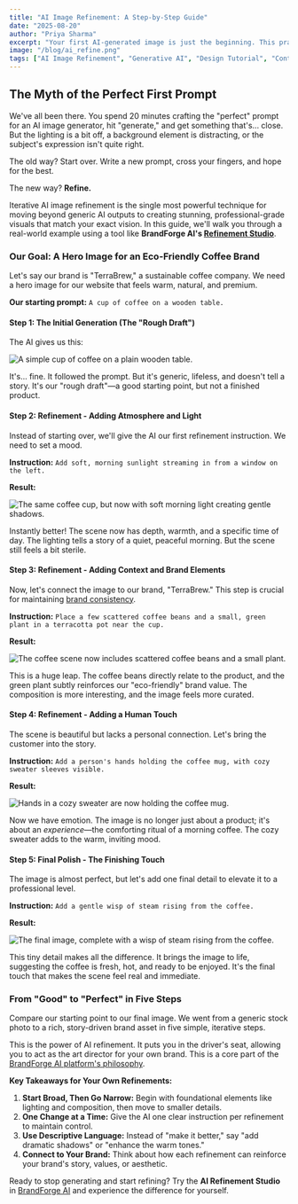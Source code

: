 ```yaml
---
title: "AI Image Refinement: A Step-by-Step Guide"
date: "2025-08-20"
author: "Priya Sharma"
excerpt: "Your first AI-generated image is just the beginning. This practical guide walks you through the iterative process of refining a good image into a perfect, on-brand visual using simple text commands."
image: "/blog/ai_refine.png"
tags: ["AI Image Refinement", "Generative AI", "Design Tutorial", "Content Creation"]
---
```


## The Myth of the Perfect First Prompt

We've all been there. You spend 20 minutes crafting the "perfect" prompt for an AI image generator, hit "generate," and get something that's... close. But the lighting is a bit off, a background element is distracting, or the subject's expression isn't quite right.

The old way? Start over. Write a new prompt, cross your fingers, and hope for the best.

The new way? **Refine.**

Iterative AI image refinement is the single most powerful technique for moving beyond generic AI outputs to creating stunning, professional-grade visuals that match your exact vision. In this guide, we'll walk you through a real-world example using a tool like **BrandForge AI's [Refinement Studio](/features#ai-refinement-studio)**.

### Our Goal: A Hero Image for an Eco-Friendly Coffee Brand

Let's say our brand is "TerraBrew," a sustainable coffee company. We need a hero image for our website that feels warm, natural, and premium.

**Our starting prompt:** `A cup of coffee on a wooden table.`

#### Step 1: The Initial Generation (The "Rough Draft")

The AI gives us this:

![A simple cup of coffee on a plain wooden table.](/blog/refinement-step-1.png)

It's... fine. It followed the prompt. But it's generic, lifeless, and doesn't tell a story. It's our "rough draft"—a good starting point, but not a finished product.

#### Step 2: Refinement - Adding Atmosphere and Light

Instead of starting over, we'll give the AI our first refinement instruction. We need to set a mood.

**Instruction:** `Add soft, morning sunlight streaming in from a window on the left.`

**Result:**

![The same coffee cup, but now with soft morning light creating gentle shadows.](/blog/refinement-step-2.png)

Instantly better! The scene now has depth, warmth, and a specific time of day. The lighting tells a story of a quiet, peaceful morning. But the scene still feels a bit sterile.

#### Step 3: Refinement - Adding Context and Brand Elements

Now, let's connect the image to our brand, "TerraBrew." This step is crucial for maintaining [brand consistency](/blog/ai-powered-brand-consistency-across-all-platforms).

**Instruction:** `Place a few scattered coffee beans and a small, green plant in a terracotta pot near the cup.`

**Result:**

![The coffee scene now includes scattered coffee beans and a small plant.](/blog/refinement-step-3.png)

This is a huge leap. The coffee beans directly relate to the product, and the green plant subtly reinforces our "eco-friendly" brand value. The composition is more interesting, and the image feels more curated.

#### Step 4: Refinement - Adding a Human Touch

The scene is beautiful but lacks a personal connection. Let's bring the customer into the story.

**Instruction:** `Add a person's hands holding the coffee mug, with cozy sweater sleeves visible.`

**Result:**

![Hands in a cozy sweater are now holding the coffee mug.](/blog/refinement-step-4.png)

Now we have emotion. The image is no longer just about a product; it's about an *experience*—the comforting ritual of a morning coffee. The cozy sweater adds to the warm, inviting mood.

#### Step 5: Final Polish - The Finishing Touch

The image is almost perfect, but let's add one final detail to elevate it to a professional level.

**Instruction:** `Add a gentle wisp of steam rising from the coffee.`

**Result:**

![The final image, complete with a wisp of steam rising from the coffee.](/blog/refinement-step-5.png)

This tiny detail makes all the difference. It brings the image to life, suggesting the coffee is fresh, hot, and ready to be enjoyed. It's the final touch that makes the scene feel real and immediate.

### From "Good" to "Perfect" in Five Steps

Compare our starting point to our final image. We went from a generic stock photo to a rich, story-driven brand asset in five simple, iterative steps.

This is the power of AI refinement. It puts you in the driver's seat, allowing you to act as the art director for your own brand. This is a core part of the [BrandForge AI platform's philosophy](/features).

**Key Takeaways for Your Own Refinements:**

1.  **Start Broad, Then Go Narrow:** Begin with foundational elements like lighting and composition, then move to smaller details.
2.  **One Change at a Time:** Give the AI one clear instruction per refinement to maintain control.
3.  **Use Descriptive Language:** Instead of "make it better," say "add dramatic shadows" or "enhance the warm tones."
4.  **Connect to Your Brand:** Think about how each refinement can reinforce your brand's story, values, or aesthetic.

Ready to stop generating and start refining? Try the **AI Refinement Studio** in [BrandForge AI](/signup) and experience the difference for yourself.
